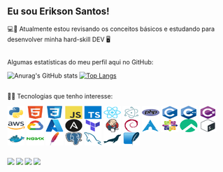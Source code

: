 ## Eu sou Erikson Santos!

💻📖 Atualmente estou revisando os conceitos básicos e estudando para desenvolver minha hard-skill DEV 🖥️

##

Algumas estatísticas do meu perfil aqui no GitHub:

![Anurag's GitHub stats](https://github-readme-stats.vercel.app/api?username=eriksonpsantos&show_icons=true&theme=dark)
[![Top Langs](https://github-readme-stats.vercel.app/api/top-langs/?username=eriksonpsantos&layout=compact)](https://github.com/eriksonpsantos/github-readme-stats)

##

👨‍💻 Tecnologias que tenho interesse:

<div style="display: inline_block">
  <img align="center" alt="Python" height="30" width="40" src="https://raw.githubusercontent.com/devicons/devicon/master/icons/python/python-original.svg">
  <img align="center" alt="HTML" height="30" width="40" src="https://raw.githubusercontent.com/devicons/devicon/master/icons/html5/html5-original.svg">
  <img align="center" alt="CSS" height="30" width="40" src="https://raw.githubusercontent.com/devicons/devicon/master/icons/css3/css3-original.svg">
  <img align="center" alt="JavaScript" height="30" width="40" src="https://raw.githubusercontent.com/devicons/devicon/master/icons/javascript/javascript-original.svg">
  <img align="center" alt="TypeScript" height="30" width="40" src="https://raw.githubusercontent.com/devicons/devicon/master/icons/typescript/typescript-original.svg">
  <img align="center" alt="React" height="30" width="40" src="https://raw.githubusercontent.com/devicons/devicon/master/icons/react/react-original.svg">
  <img align="center" alt="Electron" height="30" width="40" src="https://raw.githubusercontent.com/devicons/devicon/master/icons/electron/electron-original.svg">
  <img align="center" alt="PHP" height="30" width="40" src="https://raw.githubusercontent.com/devicons/devicon/master/icons/php/php-original.svg">
  <img align="center" alt="C" height="30" width="40" src="https://raw.githubusercontent.com/devicons/devicon/master/icons/c/c-original.svg">
  <img align="center" alt="C++" height="30" width="40" src="https://raw.githubusercontent.com/devicons/devicon/master/icons/cplusplus/cplusplus-original.svg">
  <img align="center" alt="C#" height="30" width="40" src="https://raw.githubusercontent.com/devicons/devicon/master/icons/csharp/csharp-original.svg">
</br>
  <img align="center" alt="Amazon Web Services" height="30" width="40" src="https://raw.githubusercontent.com/devicons/devicon/master/icons/amazonwebservices/amazonwebservices-original-wordmark.svg">
  <img align="center" alt="Google Cloud" height="30" width="40" src="https://raw.githubusercontent.com/devicons/devicon/master/icons/googlecloud/googlecloud-original.svg">
  <img align="center" alt="Microsoft Azure" height="30" width="40" src="https://raw.githubusercontent.com/devicons/devicon/master/icons/azure/azure-original.svg">
  <img align="center" alt="Ansible" height="30" width="40" src="https://raw.githubusercontent.com/devicons/devicon/master/icons/ansible/ansible-original.svg">
  <img align="center" alt="Terraform" height="30" width="40" src="https://raw.githubusercontent.com/devicons/devicon/master/icons/terraform/terraform-original.svg">
  <img align="center" alt="Jenkins" height="30" width="40" src="https://raw.githubusercontent.com/devicons/devicon/master/icons/jenkins/jenkins-original.svg">
  <img align="center" alt="Debian" height="30" width="40" src="https://raw.githubusercontent.com/devicons/devicon/master/icons/debian/debian-original.svg">
  <img align="center" alt="Arch Linux" height="30" width="40" src="https://raw.githubusercontent.com/devicons/devicon/master/icons/archlinux/archlinux-original.svg">
  <img align="center" alt="CentOS" height="30" width="40" src="https://raw.githubusercontent.com/devicons/devicon/master/icons/centos/centos-original.svg">
  <img align="center" alt="Rocky Linux" height="30" width="40" src="https://raw.githubusercontent.com/devicons/devicon/master/icons/rockylinux/rockylinux-original.svg">
  <img align="center" alt="Terminal" height="30" width="40" src="https://raw.githubusercontent.com/devicons/devicon/master/icons/bash/bash-original.svg">
  <img align="center" alt="Docker" height="30" width="40" src="https://raw.githubusercontent.com/devicons/devicon/master/icons/docker/docker-original.svg">
  <img align="center" alt="Nginx" height="30" width="40" src="https://raw.githubusercontent.com/devicons/devicon/master/icons/nginx/nginx-original.svg">
  <img align="center" alt="Apache" height="30" width="40" src="https://raw.githubusercontent.com/devicons/devicon/master/icons/apache/apache-original.svg">
  <img align="center" alt="Postgre SQL" height="30" width="40" src="https://raw.githubusercontent.com/devicons/devicon/master/icons/postgresql/postgresql-original.svg">
  <img align="center" alt="MySQL" height="30" width="40" src="https://raw.githubusercontent.com/devicons/devicon/master/icons/mysql/mysql-original.svg">
  <img align="center" alt="MariaDB" height="30" width="40" src="https://raw.githubusercontent.com/devicons/devicon/master/icons/mariadb/mariadb-original.svg">
  <img align="center" alt="SQLite" height="30" width="40" src="https://raw.githubusercontent.com/devicons/devicon/master/icons/sqlite/sqlite-original.svg">
</div>

##

<div> 
  <a href="https://www.linkedin.com/in/eriksonpsantos" target="_blank"><img src="https://img.shields.io/badge/-LinkedIn-%230077B5?style=for-the-badge&logo=linkedin&logoColor=white" target="_blank"></a>
  <a href = "mailto:eriksonpsantos@gmail.com"><img src="https://img.shields.io/badge/-Gmail-%23333?style=for-the-badge&logo=gmail&logoColor=white" target="_blank"></a>
  <a href="https://www.youtube.com/@eriksonpsantos" target="_blank"><img src="https://img.shields.io/badge/YouTube-FF0000?style=for-the-badge&logo=youtube&logoColor=white" target="_blank"></a>
  <a href="https://instagram.com/eriksonpsantos" target="_blank"><img src="https://img.shields.io/badge/-Instagram-%23E4405F?style=for-the-badge&logo=instagram&logoColor=white" target="_blank"></a>
<!--
  <a href="https://www.twitch.tv/eriksonpsantos" target="_blank"><img src="https://img.shields.io/badge/Twitch-9146FF?style=for-the-badge&logo=twitch&logoColor=white" target="_blank"></a>
 <a href="https://discord.gg/*****" target="_blank"><img src="https://img.shields.io/badge/Discord-7289DA?style=for-the-badge&logo=discord&logoColor=white" target="_blank"></a>
-->
</div>

<!--
Conteudo original do arquivo

### Hi there 👋

**eriksonpsantos/eriksonpsantos** is a ✨ _special_ ✨ repository because its `README.md` (this file) appears on your GitHub profile.

Here are some ideas to get you started:

- 🔭 I’m currently working on ...
- 🌱 I’m currently learning ...
- 👯 I’m looking to collaborate on ...
- 🤔 I’m looking for help with ...
- 💬 Ask me about ...
- 📫 How to reach me: ...
- 😄 Pronouns: ...
- ⚡ Fun fact: ...
-->
